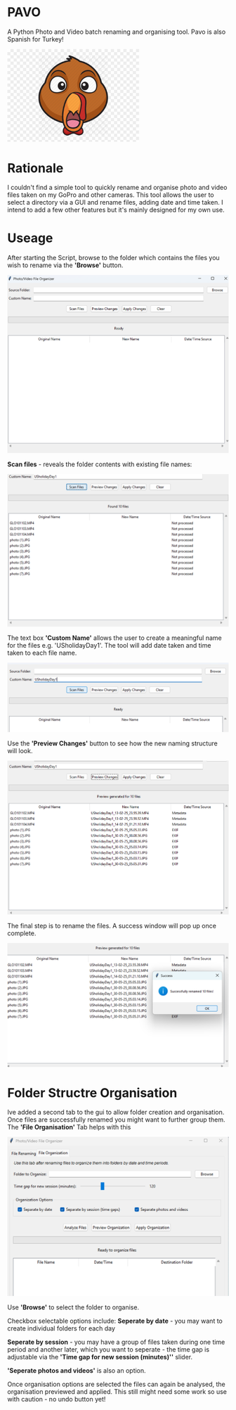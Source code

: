 # PAVO

A Python Photo and Video batch renaming and organising tool. Pavo is also Spanish for Turkey!

<img src="Images/Turkey.png" alt="Turkey" width="300"/>

# Rationale
I couldn't find a simple tool to quickly rename and organise photo and video files taken on my GoPro and other cameras.
This tool allows the user to select a directory via a GUI and rename files, adding date and time taken. I intend to add a few other features but it's mainly designed for my own use.

# Useage

After starting the Script, browse to the folder which contains the files you wish to rename via the **'Browse'** button.

![Main Window](Images/MainWindow.png)

**Scan files** - reveals the folder contents with existing file names:

![Scan Files](Images/ScanFiles.png)

The text box **'Custom Name'** allows the user to create a meaningful name for the files e.g. 'USholidayDay1'.
The tool will add date taken and time taken to each file name.

![Custom Name](Images/CustomName.png)

Use the **'Preview Changes'** button to see how the new naming structure will look.

![Preview Changes](Images/PreviewChanges.png)

The final step is to rename the files. A success window will pop up once complete.

![Success!](Images/Success.png "Success!")

# Folder Structre Organisation
Ive added a second tab to the gui to allow folder creation and organisation. Once files are successfully renamed you might want to further group them. The **'File Organisation'** Tab helps with this

![Folder Organisation](Images/FloderOrganisation.png)

Use **'Browse'** to select the folder to organise. 

Checkbox selectable options include:
**Seperate by date** - you may want to create individual folders for each day

**Seperate by session** - you may have a group of files taken during one time period and another later, which you want to seperate - the time gap is adjustable via the **'Time gap for new session (minutes)''** slider.

**'Seperate photos and videos'** is also an option.

Once organisation options are selected the files can again be analysed, the organisation previewed and applied. This still might need some work so use with caution - no undo button yet!
